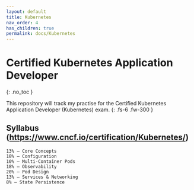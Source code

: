 ```yaml
---
layout: default
title: Kubernetes
nav_order: 4
has_children: true
permalink: docs/Kubernetes
---
```


# Certified Kubernetes Application Developer
{: .no_toc }

This repository will track my practise for the Certified Kubernetes Application Developer (Kubernetes) exam.
{: .fs-6 .fw-300 }


## Syllabus (https://www.cncf.io/certification/Kubernetes/)

    13% – Core Concepts
    18% – Configuration
    10% – Multi-Container Pods
    18% – Observability
    20% – Pod Design
    13% – Services & Networking
    8% – State Persistence
    
    